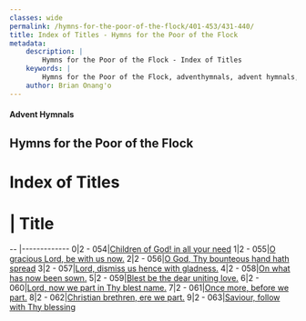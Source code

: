 ```yaml
---
classes: wide
permalink: /hymns-for-the-poor-of-the-flock/401-453/431-440/
title: Index of Titles - Hymns for the Poor of the Flock
metadata:
    description: |
        Hymns for the Poor of the Flock - Index of Titles
    keywords: |
        Hymns for the Poor of the Flock, adventhymnals, advent hymnals, index
    author: Brian Onang'o
---
```


#### Advent Hymnals

## Hymns for the Poor of the Flock

# Index of Titles
# | Title                        
-- |-------------
0|2 - 054|[Children of God! in all your need](/401-453/431-440/01.Children-of-God!-in-all-your-need)
1|2 - 055|[O gracious Lord, be with us now.](/401-453/431-440/02.O-gracious-Lord,-be-with-us-now)
2|2 - 056|[O God, Thy bounteous hand hath spread](/401-453/431-440/03.O-God,-Thy-bounteous-hand-hath-spread)
3|2 - 057|[Lord, dismiss us hence with gladness.](/401-453/431-440/04.Lord,-dismiss-us-hence-with-gladness)
4|2 - 058|[On what has now been sown.](/401-453/431-440/05.On-what-has-now-been-sown)
5|2 - 059|[Blest be the dear uniting love.](/401-453/431-440/06.Blest-be-the-dear-uniting-love)
6|2 - 060|[Lord, now we part in Thy blest name.](/401-453/431-440/07.Lord,-now-we-part-in-Thy-blest-name)
7|2 - 061|[Once more, before we part.](/401-453/431-440/08.Once-more,-before-we-part)
8|2 - 062|[Christian brethren, ere we part.](/401-453/431-440/09.Christian-brethren,-ere-we-part)
9|2 - 063|[Saviour, follow with Thy blessing](/401-453/431-440/10.Saviour,-follow-with-Thy-blessing)